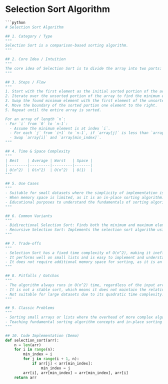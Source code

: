# Selection Sort Algorithm

```python
```python
# Selection Sort Algorithm

## 1. Category / Type
"""
Selection Sort is a comparison-based sorting algorithm.
"""

## 2. Core Idea / Intuition
"""
The core idea of Selection Sort is to divide the array into two parts: a sorted and an unsorted subarray. The algorithm repeatedly selects the smallest (or largest, depending on sorting order) element from the unsorted subarray and swaps it with the leftmost unsorted element, effectively growing the sorted subarray from left to right.
"""

## 3. Steps / Flow
"""
1. Start with the first element as the initial sorted portion of the array.
2. Iterate over the unsorted portion of the array to find the minimum element.
3. Swap the found minimum element with the first element of the unsorted portion.
4. Move the boundary of the sorted portion one element to the right.
5. Repeat until the entire array is sorted.

For an array of length `n`:
- For `i` from `0` to `n-1`:
  - Assume the minimum element is at index `i`.
  - For each `j` from `i+1` to `n-1`, if `array[j]` is less than `array[min_index]`, update `min_index`.
  - Swap `array[i]` and `array[min_index]`.
"""

## 4. Time & Space Complexity
"""
| Best    | Average | Worst   | Space |
|---------|---------|---------|-------|
| O(n^2)  | O(n^2)  | O(n^2)  | O(1)  |
"""

## 5. Use Cases
"""
- Suitable for small datasets where the simplicity of implementation is more critical than performance.
- When memory space is limited, as it is an in-place sorting algorithm.
- Educational purposes to understand the fundamentals of sorting algorithms.
"""

## 6. Common Variants
"""
- Bidirectional Selection Sort: Finds both the minimum and maximum elements in the unsorted part and places them at their correct positions in each iteration.
- Recursive Selection Sort: Implements the selection sort algorithm using recursion instead of loops.
"""

## 7. Trade-offs
"""
- Selection Sort has a fixed time complexity of O(n^2), making it inefficient for large datasets compared to more advanced algorithms like QuickSort or MergeSort.
- It performs well on small lists and is easy to implement and understand.
- It does not require additional memory space for sorting, as it is an in-place algorithm. However, it is not stable, meaning that the relative order of equal elements may not be preserved.
"""

## 8. Pitfalls / Gotchas
"""
- The algorithm always runs in O(n^2) time, regardless of the input array's initial order.
- It is not a stable sort, which means it does not maintain the relative order of records with equal keys.
- Not suitable for large datasets due to its quadratic time complexity.
"""

## 9. Classic Problems
"""
- Sorting small arrays or lists where the overhead of more complex algorithms is not justified.
- Teaching fundamental sorting algorithm concepts and in-place sorting techniques.
"""

## 10. Code Implementation (Demo)
def selection_sort(arr):
    n = len(arr)
    for i in range(n):
        min_index = i
        for j in range(i + 1, n):
            if arr[j] < arr[min_index]:
                min_index = j
        arr[i], arr[min_index] = arr[min_index], arr[i]
    return arr
```
```
